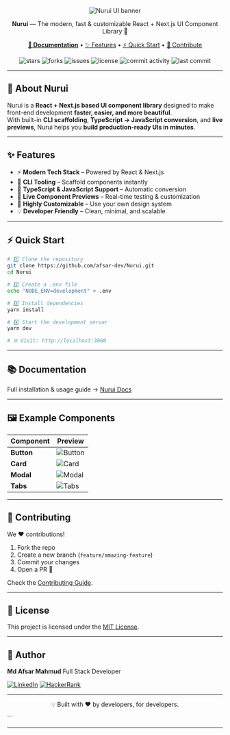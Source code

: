 <!-- Banner -->
<p align="center">
  <img src="./banner.svg" alt="Nurui UI banner" />
</p>

<!-- Short Intro -->
<p align="center">
  <b>Nurui</b> — The modern, fast & customizable React + Next.js UI Component Library 🚀
</p>

<!-- Navigation Links -->
<p align="center">
  <a href="https://nurui.vercel.app/docs/installation"><b>📖 Documentation</b></a> •
  <a href="#-features">✨ Features</a> •
  <a href="#-quick-start">⚡ Quick Start</a> •
  <a href="#-contributing">🤝 Contribute</a>
</p>

<!-- Badges -->
<p align="center">
  <img alt="stars" src="https://img.shields.io/github/stars/afsar-dev/Nurui?style=for-the-badge&color=blueviolet">
  <img alt="forks" src="https://img.shields.io/github/forks/afsar-dev/Nurui?style=for-the-badge&color=brightgreen">
  <img alt="issues" src="https://img.shields.io/github/issues/afsar-dev/Nurui?style=for-the-badge&color=orange">
  <img alt="license" src="https://img.shields.io/github/license/afsar-dev/Nurui?style=for-the-badge&color=yellow">
  <img alt="commit activity" src="https://img.shields.io/github/commit-activity/m/afsar-dev/Nurui?style=for-the-badge&color=ff69b4">
  <img alt="last commit" src="https://img.shields.io/github/last-commit/afsar-dev/Nurui?style=for-the-badge&color=00ced1">
</p>

---

## 🎯 About Nurui

Nurui is a **React + Next.js based UI component library** designed to make front-end development **faster, easier, and more beautiful**.  
With built-in **CLI scaffolding**, **TypeScript → JavaScript conversion**, and **live previews**, Nurui helps you **build production-ready UIs in minutes**.

---

## ✨ Features

- ⚡ **Modern Tech Stack** – Powered by React & Next.js
- 🚀 **CLI Tooling** – Scaffold components instantly
- 🎯 **TypeScript & JavaScript Support** – Automatic conversion
- 🧪 **Live Component Previews** – Real-time testing & customization
- 🎨 **Highly Customizable** – Use your own design system
- 💡 **Developer Friendly** – Clean, minimal, and scalable

---

## ⚡ Quick Start

```bash
# 1️⃣ Clone the repository
git clone https://github.com/afsar-dev/Nurui.git
cd Nurui

# 2️⃣ Create a .env file
echo "NODE_ENV=development" > .env

# 3️⃣ Install dependencies
yarn install

# 4️⃣ Start the development server
yarn dev

# 🌐 Visit: http://localhost:3000
```

---

## 📚 Documentation

Full installation & usage guide → [Nurui Docs](https://nurui.vercel.app/docs/installation)

---

## 🖼 Example Components

| Component  | Preview                                                |
| ---------- | ------------------------------------------------------ |
| **Button** | ![Button](https://img.shields.io/badge/UI-Button-blue) |
| **Card**   | ![Card](https://img.shields.io/badge/UI-Card-purple)   |
| **Modal**  | ![Modal](https://img.shields.io/badge/UI-Modal-green)  |
| **Tabs**   | ![Tabs](https://img.shields.io/badge/UI-Tabs-pink)     |

---

## 🤝 Contributing

We ❤️ contributions!

1. Fork the repo
2. Create a new branch (`feature/amazing-feature`)
3. Commit your changes
4. Open a PR 🚀

Check the [Contributing Guide](https://github.com/afsar-dev/Nurui/blob/main/CONTRIBUTING.md).

---

## 📜 License

This project is licensed under the [MIT License](https://github.com/afsar-dev/Nurui/blob/main/LICENSE).

---

## 👤 Author

**Md Afsar Mahmud**
Full Stack Developer

[![LinkedIn](https://img.shields.io/badge/LinkedIn-md--afsar--mahmud-blue?style=flat-square&logo=linkedin)](https://www.linkedin.com/in/md-afsar-mahmud)
[![HackerRank](https://img.shields.io/badge/HackerRank-mdafsar-brightgreen?style=flat-square&logo=hackerrank)](https://www.hackerrank.com/profile/mdafsar)

---

<p align="center">💡 Built with ❤️ by developers, for developers.</p>
```

---

